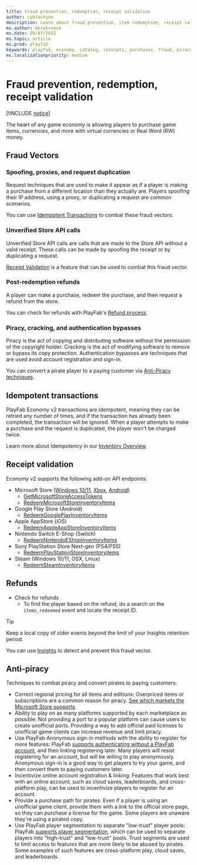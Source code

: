 ```yaml
---
title: Fraud prevention, redemption, receipt validation
author: cybtachyon
description: Learn about fraud prevention, item redemption, receipt validation, and other piracy protection measures.
ms.author: derekreese
ms.date: 09/07/2022
ms.topic: article
ms.prod: playfab
keywords: playfab, economy, catalog, receipts, purchases, fraud, piracy
ms.localizationpriority: medium
---
```


# Fraud prevention, redemption, receipt validation

[!INCLUDE [notice](../../../includes/_economy-release.md)]

The heart of any game economy is allowing players to purchase game items, currencies, and more with virtual currencies or Real Word (RW) money.

## Fraud Vectors

### Spoofing, proxies, and request duplication

Request techniques that are used to make it appear as if a player is making a purchase from a different location than they actually are. Players spoofing their IP address, using a proxy, or duplicating a request are common scenarios.

You can use [Idempotent Transactions](#idempotent-transactions) to combat these fraud vectors.

### Unverified Store API calls

Unverified Store API calls are calls that are made to the Store API without a valid receipt. These calls can be made by spoofing the receipt or by duplicating a request.

[Receipt Validation](#receipt-validation) is a feature that can be used to combat this fraud vector.

### Post-redemption refunds

A player can make a purchase, redeem the purchase, and then request a refund from the store.

You can check for refunds with PlayFab's [Refund process](#refunds).

### Piracy, cracking, and authentication bypasses

Piracy is the act of copying and distributing software without the permission of the copyright holder. Cracking is the act of modifying software to remove or bypass its copy protection. Authentication bypasses are techniques that are used avoid account registration and sign-in.

You can convert a pirate player to a paying customer via [Anti-Piracy techniques](#anti-piracy).

## Idempotent transactions

PlayFab Economy v2 transactions are idempotent, meaning they can be retried any number of times, and if the transaction has already been completed, the transaction will be ignored. When a player attempts to make a purchase and the request is duplicated, the player won't be charged twice.

Learn more about Idempotency in our [Inventory Overview](../inventory/index.md#idempotency).

## Receipt validation

Economy v2 supports the following add-on API endpoints:

* Microsoft Store ([Windows 10/11](/windows/uwp/publish/), [Xbox](/gaming/xbox/), [Android](https://blogs.windows.com/windows-insider/2021/10/20/announcing-android-apps-on-windows-11-preview-for-windows-insiders-in-the-beta-channel/))
  * [GetMicrosoftStoreAccessTokens](/rest/api/playfab/economy/inventory/getmicrosoftstoreaccesstokens)
  * [RedeemMicrosoftStoreInventoryItems](/rest/api/playfab/economy/inventory/redeemmicrosoftstoreinventoryitems)
* Google Play Store (Android)
  * [RedeemGooglePlayInventoryItems](/rest/api/playfab/economy/inventory/redeemgoogleplayinventoryitems)
* Apple AppStore (iOS)
  * [RedeemAppleAppStoreInventoryItems](/rest/api/playfab/economy/inventory/redeemappleappstoreinventoryitems)
* Nintendo Switch E-Shop (Switch)
  * [RedeemNintendoEShopInventoryItems](/rest/api/playfab/economy/inventory/redeemnintendoeshopinventoryitems)
* Sony PlayStation Store Next-gen (PS4/PS5)
  * [RedeemPlayStationStoreInventoryitems](/rest/api/playfab/economy/inventory/redeemplaystationstoreinventoryitems)
* Steam (Windows 10/11, OSX, Linux)
  * [RedeemSteamInventoryItems](/rest/api/playfab/economy/inventory/redeemsteaminventoryitems)

## Refunds

* Check for refunds
  * To find the player based on the refund, do a search on the `items_redeemed` event and locate the receipt ID.
  
> [!TIP]
> Keep a local copy of older events beyond the limit of your Insights retention period.

You can use [Insights](../../insights/data-explorer/index.md) to detect and prevent this fraud vector.

## Anti-piracy

Techniques to combat piracy and convert pirates to paying customers:

* Correct regional pricing for all items and editions:
    Overpriced items or subscriptions are a common reason for piracy. [See which markets the Microsoft Store supports](/windows/uwp/publish/define-market-selection).
* Ability to play on as many platforms supported by each marketplace as possible:
    Not providing a port to a popular platform can cause users to create unofficial ports. Providing a way to add official paid licenses to unofficial game clients can increase revenue and limit piracy.
* Use PlayFab Anonymous sign-in methods with the ability to register for more features:
    PlayFab [supports authenticating without a PlayFab account](../../authentication/login/login-basics-best-practices.md#anonymous-login-mechanisms), and then linking registering later. Many players will resist registering for an account, but will be willing to play anonymously. Anonymous sign-in is a good way to get players to try your game, and then convert them to paying customers later.
* Incentivize online account registration & linking:
    Features that work best with an online account, such as cloud saves, leaderboards, and cross-platform play, can be used to incentivize players to register for an account.
* Provide a purchase path for pirates:
    Even if a player is using an unofficial game client, provide them with a link to the official store page, so they can purchase a license for the game. Some players are unaware they're using a pirated copy.
* Use PlayFab player segmentation to separate "low-trust" player pools:
    PlayFab [supports player segmentation](../../../features/analytics/segmentation/segment-configuration.md), which can be used to separate players into "high-trust" and "low-trust" pools. Trust segments are used to limit access to features that are more likely to be abused by pirates. Some examples of such features are cross-platform play, cloud saves, and leaderboards.
